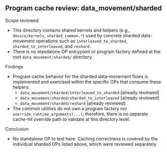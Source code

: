 ## Program cache review: data_movement/sharded

Scope reviewed
- This directory contains shared kernels and helpers (e.g., `device/kernels`, `sharded_common.*`) used by concrete sharded data-movement operations such as `interleaved_to_sharded`, `sharded_to_interleaved`, and `reshard`.
- There is no standalone OP entrypoint or program factory defined at the root `data_movement/sharded/` directory.

Findings
- Program cache behavior for the sharded data-movement flows is implemented and exercised within the specific OPs that consume these helpers:
  - `data_movement/sharded/interleaved_to_sharded` [already reviewed]
  - `data_movement/sharded/sharded_to_interleaved` [already reviewed]
  - `data_movement/sharded/reshard` [already reviewed]
- The common utilities do not own a program factory nor `override_runtime_arguments(...)`; therefore, there is no separate cache-hit override path to validate at this directory level.

Conclusion
- No standalone OP to test here. Caching correctness is covered by the individual sharded OPs listed above, which were reviewed separately.
